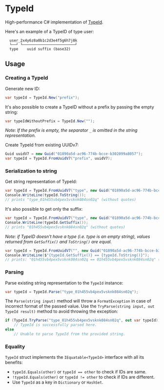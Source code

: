 # TypeId

High-performance C# implementation of [TypeId](https://github.com/jetpack-io/typeid/).

Here's an example of a TypeID of type user:
```
  user_2x4y6z8a0b1c2d3e4f5g6h7j8k
  └──┘ └────────────────────────┘
  type    uuid suffix (base32)
```

## Usage

### Creating a TypeId

Generate new ID:
```csharp
var typeId = TypeId.New("prefix");
```

It's also possible to create a TypeID without a prefix by passing the empty string:
```csharp
var typeIdWithoutPrefix = TypeId.New("");
```
*Note: If the prefix is empty, the separator `_` is omitted in the string representation.*

Create TypeId from existing UUIDv7:
```csharp
Guid uuidV7 = new Guid("01890a5d-ac96-774b-bcce-b302099a8057");
var typeId = TypeId.FromUuidV7("prefix", uuidV7);
```

### Serialization to string

Get string representation of TypeId:
```csharp
var typeId = TypeId.FromUuidV7("type", new Guid("01890a5d-ac96-774b-bcce-b302099a8057"));
Console.WriteLine(typeId.ToString());
// prints "type_01h455vb4pex5vsknk084sn02q" (without quotes)
```

It's also possible to get only the suffix:
```csharp
var typeId = TypeId.FromUuidV7("type", new Guid("01890a5d-ac96-774b-bcce-b302099a8057"));
Console.WriteLine(typeId.GetSuffix());
// prints "01h455vb4pex5vsknk084sn02q" (without quotes)
```

*Note: if TypeID doesn't have a type (i.e. type is an empty string), values returned from `GetSuffix()` and `ToString()` are equal.*
```csharp
var typeId = TypeId.FromUuidV7("", new Guid("01890a5d-ac96-774b-bcce-b302099a8057"));
Console.WriteLine($"{typeId.GetSuffix()} == {typeId.ToString()}");
// prints: "01h455vb4pex5vsknk084sn02q == 01h455vb4pex5vsknk084sn02q" (without quotes)
```

### Parsing
Parse existing string representation to the `TypeId` instance:
```csharp
var typeId = TypeId.Parse("type_01h455vb4pex5vsknk084sn02q");
```

The `Parse(string input)` method will throw a `FormatException` in case of incorrect format of the passed value. Use the `TryParse(string input, out TypeId result)` method to avoid throwing the exception:
```csharp
if (TypeId.TryParse("type_01h455vb4pex5vsknk084sn02q", out var typeId))
    // TypeId is successfully parsed here.
else
    // Unable to parse TypeId from the provided string.
```

### Equality

`TypeId` struct implements the `IEquatable<TypeId>` interface with all its benefits:
* `typeId.Equals(other)` or `typeId == other` to check if IDs are same.
* `!typeId.Equals(other)` or `typeId != other` to check if IDs are different.
* Use `TypeId` as a key in `Dictionary` or `HashSet`. 
